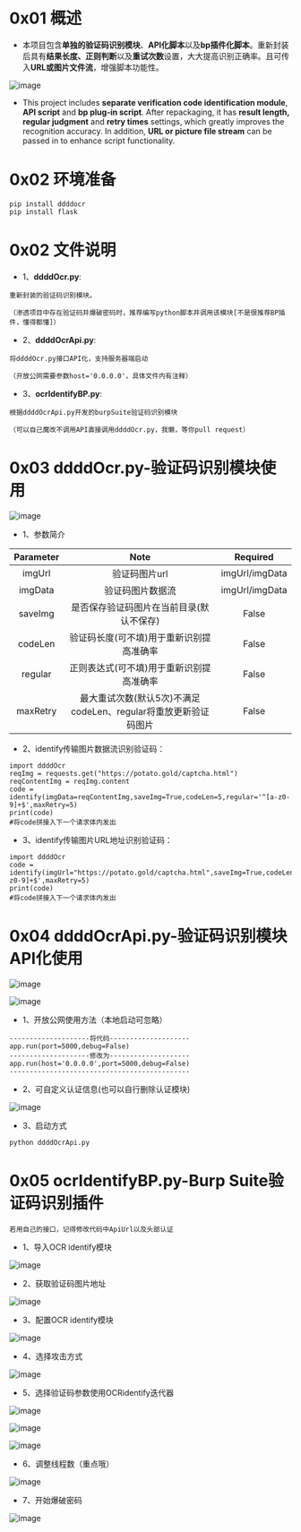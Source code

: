 # 0x01 概述

- 本项目包含**单独的验证码识别模块**、**API化脚本**以及**bp插件化脚本**。重新封装后具有**结果长度、正则判断**以及**重试次数**设置，大大提高识别正确率。且可传入**URL或图片文件流**，增强脚本功能性。

![image](/img/111.png)

- This project includes **separate verification code identification module**, **API script** and **bp plug-in script**. After repackaging, it has **result length, regular judgment** and **retry times** settings, which greatly improves the recognition accuracy. In addition, **URL or picture file stream** can be passed in to enhance script functionality.

# 0x02 环境准备

```
pip install ddddocr
pip install flask
```

# 0x02 文件说明

- 1、**ddddOcr.py**:
```
重新封装的验证码识别模块。

（渗透项目中存在验证码并爆破密码时，推荐编写python脚本并调用该模块[不是很推荐BP插件，懂得都懂]）
```

- 2、**ddddOcrApi.py**:
```
将ddddOcr.py接口API化，支持服务器端启动

（开放公网需要参数host='0.0.0.0'，具体文件内有注释）
```

- 3、**ocrIdentifyBP.py**:
```
根据ddddOcrApi.py开发的burpSuite验证码识别模块

（可以自己魔改不调用API直接调用ddddOcr.py，我懒，等你pull request）
```

# 0x03 ddddOcr.py-验证码识别模块使用

![image](/img/22.png)

- 1、参数简介

| Parameter | Note | Required |
| :----: | :----: | :----: |
| imgUrl | 验证码图片url | imgUrl/imgData |
| imgData | 验证码图片数据流 | imgUrl/imgData |
| saveImg | 是否保存验证码图片在当前目录(默认不保存) | False |
| codeLen | 验证码长度(可不填)用于重新识别提高准确率 | False |
| regular | 正则表达式(可不填)用于重新识别提高准确率 | False |
| maxRetry | 最大重试次数(默认5次)不满足codeLen、regular将重放更新验证码图片 | False |

- 2、identify传输图片数据流识别验证码：
```
import ddddOcr
reqImg = requests.get("https://potato.gold/captcha.html")
reqContentImg = reqImg.content
code = identify(imgData=reqContentImg,saveImg=True,codeLen=5,regular='^[a-z0-9]+$',maxRetry=5)
print(code)
#将code拼接入下一个请求体内发出
```

- 3、identify传输图片URL地址识别验证码：
```
import ddddOcr
code = identify(imgUrl="https://potato.gold/captcha.html",saveImg=True,codeLen=5,regular='^[a-z0-9]+$',maxRetry=5)
print(code)
#将code拼接入下一个请求体内发出
```

# 0x04 ddddOcrApi.py-验证码识别模块API化使用

![image](/img/33.png)

![image](/img/55.png)

- 1、开放公网使用方法（本地启动可忽略）
```
--------------------将代码--------------------
app.run(port=5000,debug=False)
--------------------修改为--------------------
app.run(host='0.0.0.0',port=5000,debug=False)
---------------------------------------------
```

- 2、可自定义认证信息(也可以自行删除认证模块)

![image](/img/44.png)

- 3、启动方式
```
python ddddOcrApi.py
```

# 0x05 ocrIdentifyBP.py-Burp Suite验证码识别插件

    若用自己的接口，记得修改代码中ApiUrl以及头部认证

- 1、导入OCR identify模块

![image](/img/1.png)

- 2、获取验证码图片地址

![image](/img/2.png)

- 3、配置OCR identify模块

![image](/img/3.png)

- 4、选择攻击方式

![image](/img/4.png)

- 5、选择验证码参数使用OCRidentify迭代器

![image](/img/5.png)

![image](/img/6.png)

![image](/img/7.png)

- 6、调整线程数（重点哦）

![image](/img/8.png)

- 7、开始爆破密码

![image](/img/9.png)